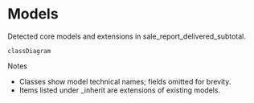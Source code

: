 # Models

Detected core models and extensions in sale_report_delivered_subtotal.

```mermaid
classDiagram
```

Notes
- Classes show model technical names; fields omitted for brevity.
- Items listed under _inherit are extensions of existing models.
